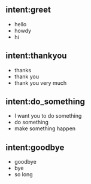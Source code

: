 ## intent:greet
  - hello
  - howdy
  - hi

## intent:thankyou
  - thanks
  - thank you
  - thank you very much

## intent:do_something
  - I want you to do something
  - do something
  - make something happen

## intent:goodbye
  - goodbye
  - bye
  - so long
  